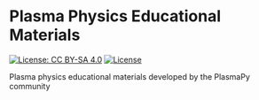 # Plasma Physics Educational Materials

[![License: CC BY-SA 4.0](https://img.shields.io/badge/License-CC%20BY--SA%204.0-lightgrey.svg)](https://creativecommons.org/licenses/by-sa/4.0/)
[![License](https://img.shields.io/badge/License-BSD%203--Clause-blue.svg)](./LICENSE.md)

Plasma physics educational materials developed by the PlasmaPy community
